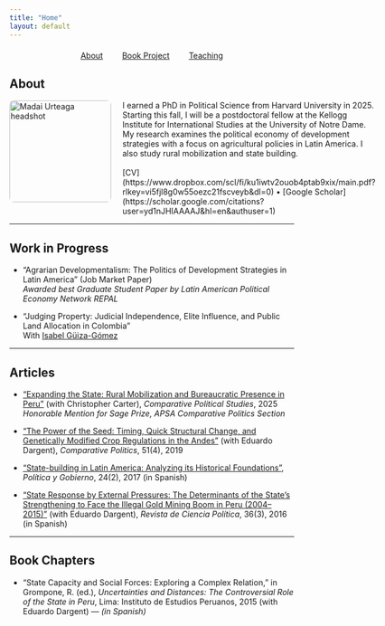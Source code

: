 ```yaml
---
title: "Home"
layout: default
---
```


<nav style="text-align:center; margin-top: 20px;">
  <a href="/" style="margin: 0 15px;">About</a>
  <a href="/research.html" style="margin: 0 15px;">Book Project</a>
  <a href="/teaching.html" style="margin: 0 15px;">Teaching</a>
</nav>


## About

<div style="display: flex; align-items: flex-start; gap: 20px;">

  <img src="assets/img/IMG_4764ed.jpg" alt="Madai Urteaga headshot" width="180" style="border-radius: 8px;" />

  <div>
    I earned a PhD in Political Science from Harvard University in 2025. Starting this fall, I will be a postdoctoral fellow at the Kellogg Institute for International Studies at the University of Notre Dame. My research examines the political economy of development strategies with a focus on agricultural policies in Latin America. I also study rural mobilization and state building.  
    <br><br>
    [CV](https://www.dropbox.com/scl/fi/ku1iwtv2ouob4ptab9xix/main.pdf?rlkey=vi5fjl8g0w55oezc21fscveyb&dl=0) • [Google Scholar](https://scholar.google.com/citations?user=yd1nJHIAAAAJ&hl=en&authuser=1)
  </div>

</div>

---

## Work in Progress

- “Agrarian Developmentalism: The Politics of Development Strategies in Latin America” (Job Market Paper)  
  _Awarded best Graduate Student Paper by Latin American Political Economy Network REPAL_

- “Judging Property: Judicial Independence, Elite Influence, and Public Land Allocation in Colombia”  
  With [Isabel Güiza-Gómez](https://isabelguizag.com/)

---

## Articles

- [“Expanding the State: Rural Mobilization and Bureaucratic Presence in Peru”](https://journals.sagepub.com/doi/abs/10.1177/00104140251349660) (with Christopher Carter), _Comparative Political Studies_, 2025  
  _Honorable Mention for Sage Prize, APSA Comparative Politics Section_

- [“The Power of the Seed: Timing, Quick Structural Change, and Genetically Modified Crop Regulations in the Andes”](https://www.ingentaconnect.com/content/cuny/cp/2019/00000051/00000004/art00004) (with Eduardo Dargent), _Comparative Politics_, 51(4), 2019

- [“State-building in Latin America: Analyzing its Historical Foundations”](http://www.scielo.org.mx/scielo.php?script=sci_arttext&pid=S1665-20372017000200435), _Política y Gobierno_, 24(2), 2017 (in Spanish)

- [“State Response by External Pressures: The Determinants of the State’s Strengthening to Face the Illegal Gold Mining Boom in Peru (2004–2015)”](https://scielo.conicyt.cl/scielo.php?script=sci_abstract&pid=S0718-090X2016000300003&lng=es&nrm=iso&tlng=en) (with Eduardo Dargent), _Revista de Ciencia Política_, 36(3), 2016 (in Spanish)

---

## Book Chapters

- “State Capacity and Social Forces: Exploring a Complex Relation,” in Grompone, R. (ed.), _Uncertainties and Distances: The Controversial Role of the State in Peru_, Lima: Instituto de Estudios Peruanos, 2015 (with Eduardo Dargent) — _(in Spanish)_
